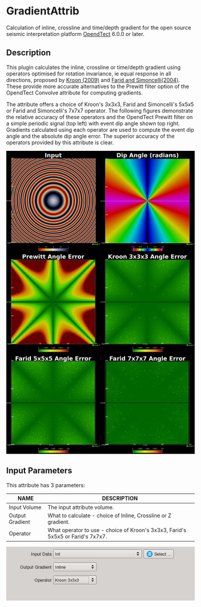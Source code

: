 # GradientAttrib

Calculation of inline, crossline and time/depth gradient for the open source seismic interpretation platform <a href="http://www.opendtect.org/" target="_blank">OpendTect</a> 6.0.0 or later.

## Description

This plugin calculates the inline, crossline or time/depth gradient using operators optimised for rotation invariance, ie equal response in all directions, proposed  by [Kroon (2009)](http://www.k-zone.nl/Kroon_DerivativePaper.pdf "NUMERICAL OPTIMIZATION OF KERNEL BASED IMAGE DERIVATIVES. Dirk-Jan Kroon, University of Twente, Enschede") and [Farid and Simoncelli(2004)](http://www.cns.nyu.edu/pub/lcv/farid03-reprint.pdf "Differentiation of Discrete Multidimensional Signals. Hany Farid and Eero P. Simoncelli, IEEE TRANSACTIONS ON IMAGE PROCESSING, VOL. 13, NO. 4, APRIL 2004
"). These provide more accurate alternatives to the Prewitt filter option of the OpendTect Convolve attribute for computing gradients.

The attribute offers a choice of Kroon's 3x3x3, Farid and Simoncelli's 5x5x5 or Farid and Simoncelli's 7x7x7 operator. The following figures demonstrate the relative accuracy of these operators and the OpendTect Prewitt filter on a simple periodic signal (top left) with event dip angle shown top right. Gradients calculated using each operator are used to compute the event dip angle and the absolute dip angle error. The superior accuracy of the operators provided by this attribute is clear.

![Gradient operator accuracy test](../images/gradient_attrib.jpg)

## Input Parameters

This attribute has 3 parameters:

| NAME             | DESCRIPTION |
|------------------|-------------|
| Input Volume     | The input attribute volume. |
| Output Gradient | What to calculate - choice of Inline, Crossline or Z gradient. |
| Operator | What operator to use - choice of Kroon's 3x3x3, Farid's 5x5x5 or Farid's 7x7x7. |
  
![Input parameters](../images/GradientAttrib_input.jpg "Gradient attribute input parameter dialog")


